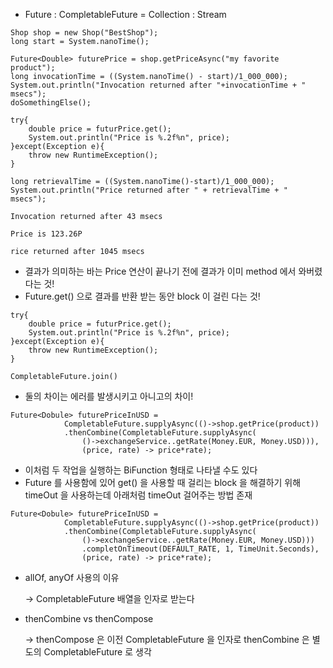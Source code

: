 - Future : CompletableFuture = Collection : Stream

```
Shop shop = new Shop("BestShop");
long start = System.nanoTime();

Future<Double> futurePrice = shop.getPriceAsync("my favorite product");
long invocationTime = ((System.nanoTime() - start)/1_000_000);
System.out.println("Invocation returned after "+invocationTime + " msecs");
doSomethingElse();

try{
    double price = futurPrice.get();
    System.out.println("Price is %.2f%n", price);
}except(Exception e){
    throw new RuntimeException();
}

long retrievalTime = ((System.nanoTime()-start)/1_000_000);
System.out.println("Price returned after " + retrievalTime + " msecs");
```
```
Invocation returned after 43 msecs

Price is 123.26P

rice returned after 1045 msecs
```

- 결과가 의미하는 바는 Price 연산이 끝나기 전에 결과가 이미 method 에서 와버렸다는 것!
- Future.get() 으로 결과를 반환 받는 동안 block 이 걸린 다는 것!

```
try{
    double price = futurPrice.get();
    System.out.println("Price is %.2f%n", price);
}except(Exception e){
    throw new RuntimeException();
}
```
```
CompletableFuture.join()
```
- 둘의 차이는 에러를 발생시키고 아니고의 차이!

```
Future<Dobule> futurePriceInUSD =
            CompletableFuture.supplyAsync(()->shop.getPrice(product))
            .thenCombine(CompletableFuture.supplyAsync(
                ()->exchangeService..getRate(Money.EUR, Money.USD))),
                (price, rate) -> price*rate);
```

- 이처럼 두 작업을 실행하는 BiFunction 형태로 나타낼 수도 있다
- Future 를 사용함에 있어 get() 을 사용할 때 걸리는 block 을 해결하기 위해 timeOut 을 사용하는데 아래처럼 timeOut 걸어주는 방법 존재
```
Future<Dobule> futurePriceInUSD =
            CompletableFuture.supplyAsync(()->shop.getPrice(product))
            .thenCombine(CompletableFuture.supplyAsync(
                ()->exchangeService..getRate(Money.EUR, Money.USD)))
                .completOnTimeout(DEFAULT_RATE, 1, TimeUnit.Seconds),
                (price, rate) -> price*rate);
```


- allOf, anyOf 사용의 이유

    -> CompletableFuture 배열을 인자로 받는다

- thenCombine vs thenCompose

    -> thenCompose 은 이전 CompletableFuture 을 인자로 thenCombine 은 별도의 CompletableFuture 로 생각
